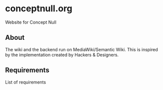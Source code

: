 # conceptnull.org
Website for Concept Null
## About
The wiki and the backend run on MediaWiki/Semantic Wiki. This is inspired by the implementation created by Hackers & Designers.
## Requirements
List of requirements
